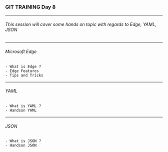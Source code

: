 ### GIT TRAINING Day 8
------

###### This session will cover some hands on topic with regards to Edge, YAML, JSON

---
###### Microsoft Edge
```
- What is Edge ?
- Edge Features
- Tips and Tricks
```

---
###### YAML
```
- What is YAML ?
- Handson YAML
```

---
###### JSON
```
- What is JSON ?
- Handson JSON
```
